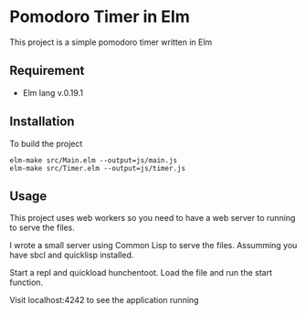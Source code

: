 
# Pomodoro Timer in Elm

This project is a simple pomodoro timer written in Elm

## Requirement
* Elm lang v.0.19.1

## Installation
To build the project
```$bash
elm-make src/Main.elm --output=js/main.js 
elm-make src/Timer.elm --output=js/timer.js
```

## Usage
This project uses web workers so you need to have a
web server to running to serve the files. 

I wrote a small server using Common Lisp to serve 
the files. Assumming you have sbcl and quicklisp installed. 

Start a repl and quickload hunchentoot. 
Load the file and run the start function.

Visit localhost:4242 to see the application running

